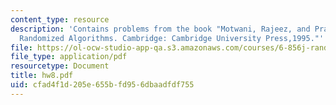 ```yaml
---
content_type: resource
description: 'Contains problems from the book "Motwani, Rajeez, and Prabhakar Raghavan.
  Randomized Algorithms. Cambridge: Cambridge University Press,1995."'
file: https://ol-ocw-studio-app-qa.s3.amazonaws.com/courses/6-856j-randomized-algorithms-fall-2002/cfad4f1d205e655bfd956dbaadfdf755_hw8.pdf
file_type: application/pdf
resourcetype: Document
title: hw8.pdf
uid: cfad4f1d-205e-655b-fd95-6dbaadfdf755
---
```

